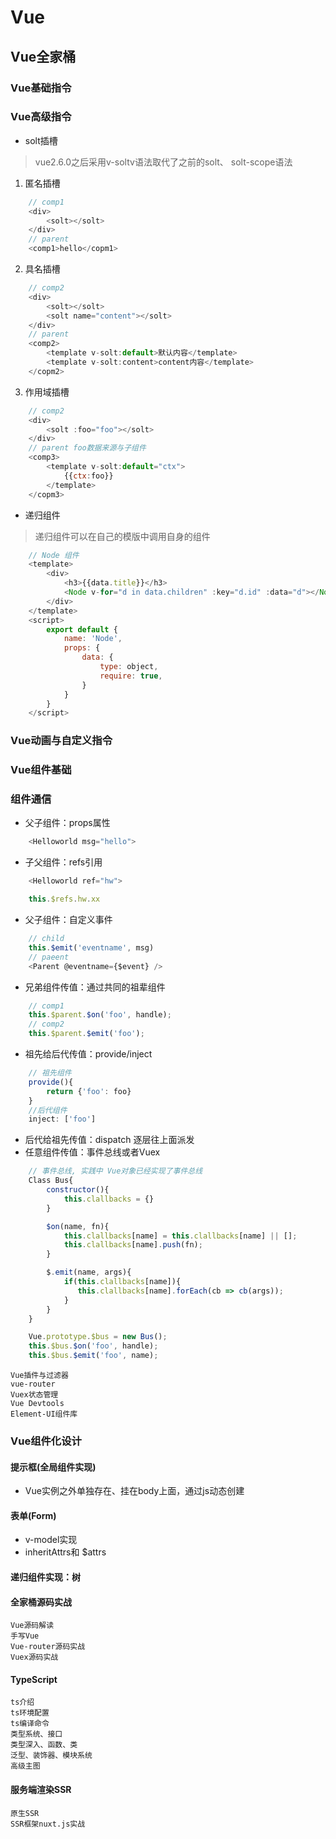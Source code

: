 # Vue
## Vue全家桶
### Vue基础指令
### Vue高级指令
+ solt插槽
>vue2.6.0之后采用v-soltv语法取代了之前的solt、 solt-scope语法
1. 匿名插槽
```javascript
    // comp1
    <div>
        <solt></solt>
    </div>
    // parent
    <comp1>hello</copm1>
```
2. 具名插槽
```javascript
    // comp2
    <div>
        <solt></solt>
        <solt name="content"></solt>
    </div>
    // parent
    <comp2>
        <template v-solt:default>默认内容</template>
        <template v-solt:content>content内容</template>
    </copm2>
```
3. 作用域插槽
```javascript
    // comp2
    <div>
        <solt :foo="foo"></solt>
    </div>
    // parent foo数据来源与子组件
    <comp3>
        <template v-solt:default="ctx">
            {{ctx:foo}}
        </template>
    </copm3>
```
+ 递归组件
>递归组件可以在自己的模版中调用自身的组件
```javascript
    // Node 组件
    <template>
        <div>
            <h3>{{data.title}}</h3>
            <Node v-for="d in data.children" :key="d.id" :data="d"></Node>
        </div>
    </template>
    <script>
        export default {
            name: 'Node',
            props: {
                data: {
                    type: object,
                    require: true,
                }
            }
        }
    </script>  
```

### Vue动画与自定义指令
### Vue组件基础
### 组件通信
+ 父子组件：props属性
```javascript
    <Helloworld msg="hello">
```
+ 子父组件：refs引用 
```javascript
    <Helloworld ref="hw">

    this.$refs.hw.xx
```
+ 父子组件：自定义事件 
```javascript
    // child
    this.$emit('eventname', msg)
    // paeent
    <Parent @eventname={$event} />
```
+ 兄弟组件传值：通过共同的祖辈组件 
```javascript
    // comp1
    this.$parent.$on('foo', handle);
    // comp2
    this.$parent.$emit('foo');
```
+ 祖先给后代传值：provide/inject 
```javascript
    // 祖先组件
    provide(){
        return {'foo': foo}
    }
    //后代组件
    inject: ['foo']
```
+ 后代给祖先传值：dispatch 逐层往上面派发
+ 任意组件传值：事件总线或者Vuex
```javascript
    // 事件总线, 实践中 Vue对象已经实现了事件总线
    Class Bus{
        constructor(){
            this.clallbacks = {}
        }

        $on(name, fn){
            this.clallbacks[name] = this.clallbacks[name] || [];
            this.clallbacks[name].push(fn);
        }

        $.emit(name, args){
            if(this.clallbacks[name]){
               this.clallbacks[name].forEach(cb => cb(args)); 
            }
        }
    }

    Vue.prototype.$bus = new Bus();
    this.$bus.$on('foo', handle);
    this.$bus.$emit('foo', name);
```
    Vue插件与过滤器
    vue-router
    Vuex状态管理
    Vue Devtools
    Element-UI组件库
### Vue组件化设计
#### 提示框(全局组件实现)
+ Vue实例之外单独存在、挂在body上面，通过js动态创建

#### 表单(Form)
+ v-model实现
+ inheritAttrs和 $attrs


#### 递归组件实现：树
#### 全家桶源码实战
    Vue源码解读
    手写Vue
    Vue-router源码实战
    Vuex源码实战
#### TypeScript
    ts介绍
    ts环境配置
    ts编译命令
    类型系统、接口
    类型深入、函数、类
    泛型、装饰器、模块系统
    高级主图
#### 服务端渲染SSR
    原生SSR
    SSR框架nuxt.js实战